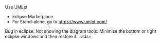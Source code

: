 Use UMLet
* Eclipse Marketplace
* For Stand-alone, go to <https://www.umlet.com/>

Bug in eclipse:
Not showing the diagram tools: Minimize the bottom or right eclipse windows and then restore it. Tada~
